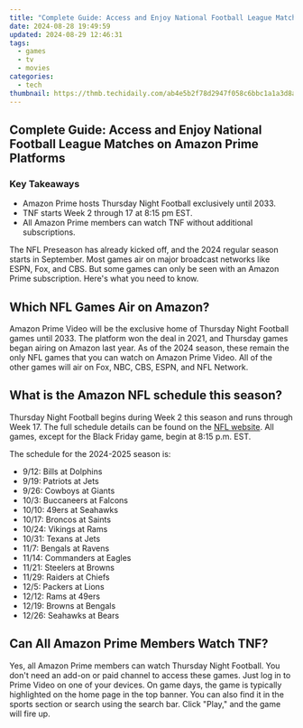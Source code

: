 ```yaml
---
title: "Complete Guide: Access and Enjoy National Football League Matches on Amazon Prime Platforms"
date: 2024-08-28 19:49:59
updated: 2024-08-29 12:46:31
tags:
  - games
  - tv
  - movies
categories:
  - tech
thumbnail: https://thmb.techidaily.com/ab4e5b2f78d2947f058c6bbc1a1a3d8a464aeb89e644fffc47b69fb0b66b7027.jpg
---
```


## Complete Guide: Access and Enjoy National Football League Matches on Amazon Prime Platforms

### Key Takeaways

* Amazon Prime hosts Thursday Night Football exclusively until 2033.
* TNF starts Week 2 through 17 at 8:15 pm EST.
* All Amazon Prime members can watch TNF without additional subscriptions.

 The NFL Preseason has already kicked off, and the 2024 regular season starts in September. Most games air on major broadcast networks like ESPN, Fox, and CBS. But some games can only be seen with an Amazon Prime subscription. Here's what you need to know.

##  Which NFL Games Air on Amazon?

 Amazon Prime Video will be the exclusive home of Thursday Night Football games until 2033\. The platform won the deal in 2021, and Thursday games began airing on Amazon last year. As of the 2024 season, these remain the only NFL games that you can watch on Amazon Prime Video. All of the other games will air on Fox, NBC, CBS, ESPN, and NFL Network.

##  What is the Amazon NFL schedule this season?

 Thursday Night Football begins during Week 2 this season and runs through Week 17\. The full schedule details can be found on the [NFL website](https://www.nfl.com/schedules/thursday-night-football/). All games, except for the Black Friday game, begin at 8:15 p.m. EST.

 The schedule for the 2024-2025 season is:

* 9/12: Bills at Dolphins
* 9/19: Patriots at Jets
* 9/26: Cowboys at Giants
* 10/3: Buccaneers at Falcons
* 10/10: 49ers at Seahawks
* 10/17: Broncos at Saints
* 10/24: Vikings at Rams
* 10/31: Texans at Jets
* 11/7: Bengals at Ravens
* 11/14: Commanders at Eagles
* 11/21: Steelers at Browns
* 11/29: Raiders at Chiefs
* 12/5: Packers at Lions
* 12/12: Rams at 49ers
* 12/19: Browns at Bengals
* 12/26: Seahawks at Bears

##  Can All Amazon Prime Members Watch TNF?

 Yes, all Amazon Prime members can watch Thursday Night Football. You don't need an add-on or paid channel to access these games. Just log in to Prime Video on one of your devices. On game days, the game is typically highlighted on the home page in the top banner. You can also find it in the sports section or search using the search bar. Click "Play," and the game will fire up.

<ins class="adsbygoogle"
     style="display:block"
     data-ad-format="autorelaxed"
     data-ad-client="ca-pub-7571918770474297"
     data-ad-slot="1223367746"></ins>



<ins class="adsbygoogle"
     style="display:block"
     data-ad-client="ca-pub-7571918770474297"
     data-ad-slot="8358498916"
     data-ad-format="auto"
     data-full-width-responsive="true"></ins>
